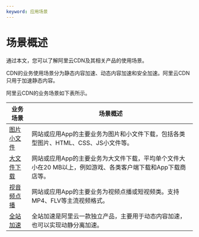 ```yaml
---
keyword: 应用场景
---
```


# 场景概述

通过本文，您可以了解阿里云CDN及其相关产品的使用场景。

CDN的业务使用场景分为静态内容加速、动态内容加速和安全加速。阿里云CDN只用于加速静态内容。

阿里云CDN的业务场景如下表所示。

|业务场景|场景概述|
|----|----|
|[图片小文件](/intl.zh-CN/产品简介/应用场景/图片小文件.md)|网站或应用App的主要业务为图片和小文件下载，包括各类型图片、HTML、CSS、JS小文件等。|
|[大文件下载](/intl.zh-CN/产品简介/应用场景/大文件下载.md)|网站或应用App的主要业务为大文件下载，平均单个文件大小在20 MB以上，例如游戏、各类客户端下载和App下载商店等。|
|[视音频点播](/intl.zh-CN/产品简介/应用场景/视音频点播.md)|网站或应用App的主要业务为视频点播或短视频类。支持MP4、FLV等主流视频格式。|
|[全站加速](/intl.zh-CN/产品简介/应用场景/全站加速.md)|全站加速是阿里云一款独立产品，主要用于动态内容加速，也可以实现动静分离加速。|


